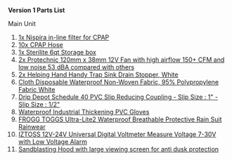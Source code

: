 **Version 1 Parts List**

Main Unit

1. [1x Nispira in-line filter for CPAP](https://www.amazon.com/dp/B07FPSZCVB/)
2. [10x CPAP Hose](https://www.amazon.com/gp/product/B01MU5XLUC)
3. [1x Sterilite 6qt Storage box](https://www.amazon.com/dp/B00LFW880Q)
4. [2x Protechnic 120mm x 38mm 12V Fan with high airflow 150+ CFM and low noise 53 dBA compared with others](https://www.amazon.com/gp/product/B00MP2M9YQ/)
5. [2x Helping Hand Handy Trap Sink Drain Stopper, White](https://www.amazon.com/gp/product/B000KIK7Q4)
6. [Cloth Disposable Waterproof Non-Woven Fabric, 95% Polypropylene Fabric White](https://www.amazon.com/gp/product/B086VHZBJ5)
7. [Drip Depot Schedule 40 PVC Slip Reducing Coupling - Slip Size : 1" - Slip Size : 1/2"](https://www.amazon.com/gp/product/B019868API)
8. [Waterproof Industrial Thickening PVC Gloves](https://www.amazon.com/gp/product/B07DGPNVVJ)
9. [FROGG TOGGS Ultra-Lite2 Waterproof Breathable Protective Rain Suit Rainwear](https://www.amazon.com/gp/product/B007SF1D3I)
10. [IZTOSS 12V-24V Universal Digital Voltmeter Measure Voltage 7-30V with Low Voltage Alarm ](https://www.amazon.com/gp/product/B01MATE05S)
11. [Sandblasting Hood with large viewing screen for anti dusk protection](https://www.amazon.com/gp/product/B01GP3684C)





